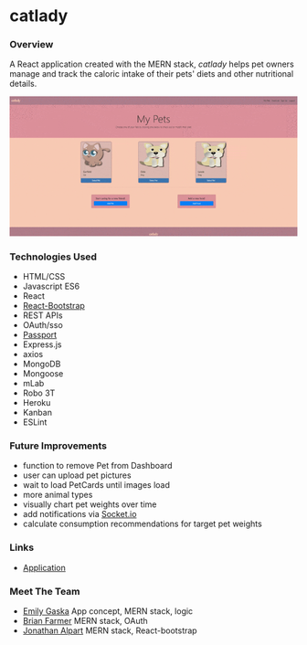# catlady

### Overview
A React application created with the MERN stack, *catlady* helps pet owners manage and track the caloric intake of their pets' diets and other nutritional details.

![catlady demo](demo.gif?raw=true)

### Technologies Used
* HTML/CSS
* Javascript ES6
* React
* [React-Bootstrap](https://react-bootstrap.github.io/)
* REST APIs
* OAuth/sso
* [Passport](https://www.npmjs.com/package/passport)
* Express.js
* axios
* MongoDB
* Mongoose
* mLab
* Robo 3T
* Heroku
* Kanban
* ESLint

### Future Improvements
* function to remove Pet from Dashboard
* user can upload pet pictures
* wait to load PetCards until images load
* more animal types
* visually chart pet weights over time
* add notifications via [Socket.io](https://socket.io/)
* calculate consumption recommendations for target pet weights

### Links
* [Application](https://whispering-harbor-09673.herokuapp.com/)

### Meet The Team
* [Emily Gaska](https://github.com/egaska) App concept, MERN stack, logic
* [Brian Farmer](https://github.com/brianlfarmerllc) MERN stack, OAuth
* [Jonathan Alpart](https://github.com/Jack-Aaron) MERN stack, React-bootstrap
